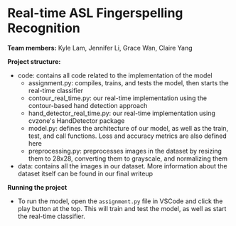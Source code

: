 # Real-time ASL Fingerspelling Recognition

**Team members:** Kyle Lam, Jennifer Li, Grace Wan, Claire Yang

**Project structure:**

- code: contains all code related to the implementation of the model
  - assignment.py: compiles, trains, and tests the model, then starts the real-time classifier
  - contour_real_time.py: our real-time implementation using the contour-based hand detection approach
  - hand_detector_real_time.py: our real-time implementation using cvzone's HandDetector package
  - model.py: defines the architecture of our model, as well as the train, test, and call functions. Loss and accuracy metrics are also defined here
  - preprocessing.py: preprocesses images in the dataset by resizing them to 28x28, converting them to grayscale, and normalizing them
- data: contains all the images in our dataset. More information about the dataset itself can be found in our final writeup

**Running the project**

- To run the model, open the `assignment.py` file in VSCode and click the play button at the top. This will train and test the model, as well as start the real-time classifier.
